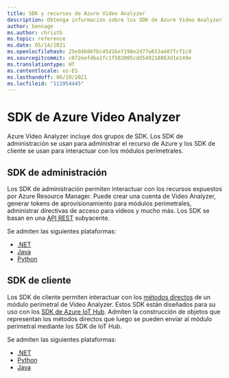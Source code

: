 ```yaml
---
title: SDK y recursos de Azure Video Analyzer
description: Obtenga información sobre los SDK de Azure Video Analyzer.
author: bennage
ms.author: christb
ms.topic: reference
ms.date: 05/14/2021
ms.openlocfilehash: 25e94b06fbc45d16ef198e2d77a653a407fcf1c9
ms.sourcegitcommit: c072eefdba1fc1f582005cdd549218863d1e149e
ms.translationtype: HT
ms.contentlocale: es-ES
ms.lasthandoff: 06/10/2021
ms.locfileid: "111954445"
---
```

# <a name="azure-video-analyzer-sdks"></a>SDK de Azure Video Analyzer

Azure Video Analyzer incluye dos grupos de SDK. Los SDK de administración se usan para administrar el recurso de Azure y los SDK de cliente se usan para interactuar con los módulos perimetrales.

## <a name="management-sdks"></a>SDK de administración

Los SDK de administración permiten interactuar con los recursos expuestos por Azure Resource Manager. Puede crear una cuenta de Video Analyzer, generar tokens de aprovisionamiento para módulos perimetrales, administrar directivas de acceso para vídeos y mucho más. Los SDK se basan en una [API REST](/rest/api/videoanalyzer/?branch=video) subyacente.

Se admiten las siguientes plataformas:

- [.NET](https://aka.ms/ava/sdk/mgt/net)
- [Java](https://aka.ms/ava/sdk/mgt/java)
- [Python](https://aka.ms/ava/sdk/mgt/python)

## <a name="client-sdks"></a>SDK de cliente

Los SDK de cliente permiten interactuar con los [métodos directos][docs-direct-methods] de un módulo perimetral de Video Analyzer. Estos SDK están diseñados para su uso con los [SDK de Azure IoT Hub][docs-iot-hub-sdks]. Admiten la construcción de objetos que representan los métodos directos que luego se pueden enviar al módulo perimetral mediante los SDK de IoT Hub.

Se admiten las siguientes plataformas:

- [.NET](https://aka.ms/ava/sdk/client/net)
- [Python](https://aka.ms/ava/sdk/client/python)
- [Java](https://aka.ms/ava/sdk/client/java)

<!-- links -->
[docs-direct-methods]: direct-methods.md
[docs-iot-hub-sdks]: ../../iot-hub/iot-hub-devguide-sdks.md

[REST API]: https://aka.ms/ava/api/rest